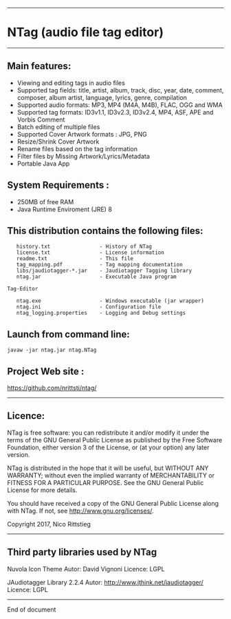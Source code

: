 --------------------------------------------------------------------------------
# NTag (audio file tag editor)
--------------------------------------------------------------------------------

Main features: 
-------------------
  - Viewing and editing tags in audio files
  - Supported tag fields: title, artist, album, track, disc, year, date, comment, composer, album artist, language, lyrics, genre, compilation
  - Supported audio formats: MP3, MP4 (M4A, M4B), FLAC, OGG and WMA
  - Supported tag formats: ID3v1.1, ID3v2.3, ID3v2.4, MP4, ASF, APE and Vorbis Comment
  - Batch editing of multiple files  
  - Supported Cover Artwork formats : JPG, PNG 
  - Resize/Shrink Cover Artwork
  - Rename files based on the tag information
  - Filter files by Missing Artwork/Lyrics/Metadata
  - Portable Java App
  
System Requirements :
----------------------

 - 250MB of free RAM
 - Java Runtime Enviroment (JRE) 8

This distribution contains the following files:
-------------------------------------------------

```
   history.txt                - History of NTag
   license.txt                - License information
   readme.txt                 - This file
   tag_mapping.pdf            - Tag mapping documentation   
   libs/jaudiotagger-*.jar    - Jaudiotagger Tagging library 
   ntag.jar                   - Executable Java program   
   
Tag-Editor

   ntag.exe                   - Windows executable (jar wrapper)   
   ntag.ini                   - Configuration file
   ntag_logging.properties    - Logging and Debug settings
```

Launch from command line:
--------------------------

```
javaw -jar ntag.jar ntag.NTag
```

Project Web site :
--------------------

https://github.com/nrittsti/ntag/

--------------------------------------------------------------------------------
Licence:
--------------------------------------------------------------------------------

NTag is free software: you can redistribute it and/or modify
it under the terms of the GNU General Public License as published by
the Free Software Foundation, either version 3 of the License, or
(at your option) any later version.

NTag is distributed in the hope that it will be useful,
but WITHOUT ANY WARRANTY; without even the implied warranty of
MERCHANTABILITY or FITNESS FOR A PARTICULAR PURPOSE.  See the
GNU General Public License for more details.

You should have received a copy of the GNU General Public License
along with NTag.  If not, see <http://www.gnu.org/licenses/>.

Copyright 2017, Nico Rittstieg

--------------------------------------------------------------------------------
Third party libraries used by NTag
--------------------------------------------------------------------------------

Nuvola Icon Theme
Autor:   David Vignoni
Licence: LGPL

JAudiotagger Library 2.2.4
Autor:   http://www.jthink.net/jaudiotagger/
Licence: LGPL

--------------------------------------------------------------------------------
End of document
